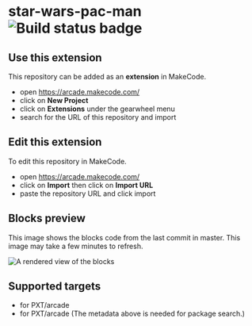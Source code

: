 # star-wars-pac-man ![Build status badge](https://github.com/abchatra/star-wars-pac-man/workflows/MakeCode/badge.svg)



## Use this extension

This repository can be added as an **extension** in MakeCode.

* open https://arcade.makecode.com/
* click on **New Project**
* click on **Extensions** under the gearwheel menu
* search for the URL of this repository and import

## Edit this extension

To edit this repository in MakeCode.

* open https://arcade.makecode.com/
* click on **Import** then click on **Import URL**
* paste the repository URL and click import

## Blocks preview

This image shows the blocks code from the last commit in master.
This image may take a few minutes to refresh.

![A rendered view of the blocks](https://github.com/abchatra/star-wars-pac-man/raw/master/.makecode/blocks.png)

## Supported targets

* for PXT/arcade
* for PXT/arcade
(The metadata above is needed for package search.)

